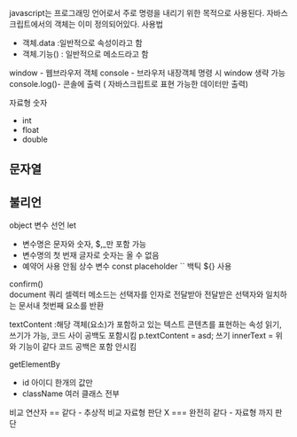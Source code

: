 javascript는 프로그래밍 언어로서 주로 명령을 내리기 위한 목적으로 사용된다.
자바스크립트에서의 객체는 이미 정의되어있다.
사용법
- 객체.data :일반적으로 속성이라고 함
- 객체.기능() : 일반적으로 메소드라고 함

window - 웹브라우저 객체
    console - 브라우저 내장객체 
명령 시 window 생략 가능 
        console.log()- 콘솔에 출력 ( 자바스크립트로 표현 가능한 데이터만 출력)

자료형 
숫자 
- int 
- float
- double

문자열
-

불리언
-

object
변수 선언 
let
- 변수명은 문자와 숫자, $,_만 포함 가능
- 변수명의 첫 번재 글자로 숫자는 올 수 없음
- 예약어 사용 안됨
상수 변수
const
placeholder ``
백틱 
${} 사용

confirm()   
document 쿼리 셀렉터 메소드는 선택자를 인자로 전달받아 전달받은 선택자와 일치하는 문서내 첫번째 요소를 반환

textContent :해당 객체(요소)가 포함하고 있는 텍스트 콘텐츠를 표현하는 속성 읽기, 쓰기가 가능, 코드 사이 공백도 포함시킴
p.textContent = asd; 쓰기
innerText = 위와 기능이 같다 코드 공백은 포함 안시킴

getElementBy 
- id 아이디 한개의 값만
- className 여러 클래스 전부

비교 연산자 
== 같다 - 추상적 비교 자료형 판단 X
=== 완전히 같다 - 자료형 까지 판단